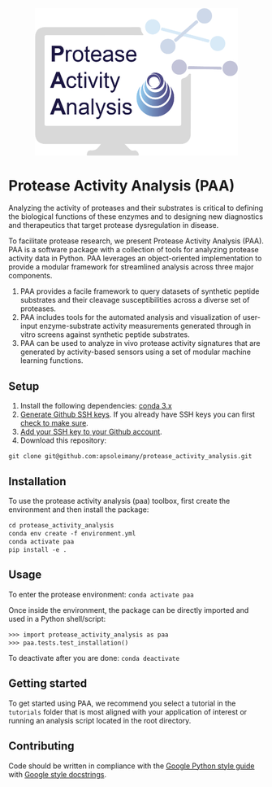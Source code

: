 <p align="center" >
  <img src="img/PAA_logo_white.png" alt="logo" width="400" href="https://lmrt.mit.edu/"/>
</p>

# Protease Activity Analysis (PAA)
Analyzing the activity of proteases and their substrates is critical to defining the
biological functions of these enzymes and to designing new diagnostics and therapeutics
that target protease dysregulation in disease.

To facilitate protease research, we present Protease Activity Analysis (PAA). PAA is a software package with a collection of tools for analyzing protease activity data in Python. PAA leverages an object-oriented implementation to provide a modular framework for streamlined analysis across three major components.  

1. PAA provides a facile framework to query datasets of synthetic peptide substrates and their cleavage susceptibilities across a diverse set of proteases. 
2. PAA includes tools for the automated analysis and visualization of user-input enzyme-substrate activity measurements generated through in vitro screens against synthetic peptide substrates. 
3. PAA can be used to analyze in vivo protease activity signatures that are generated by activity-based sensors using a set of modular machine learning functions.


## Setup
1. Install the following dependencies: [conda 3.x](https://docs.conda.io/en/latest/miniconda.html)
2. [Generate Github SSH keys](https://help.github.com/en/github/authenticating-to-github/generating-a-new-ssh-key-and-adding-it-to-the-ssh-agent). If you already have SSH keys you can first [check to make sure](https://help.github.com/en/github/authenticating-to-github/checking-for-existing-ssh-keys).
3. [Add your SSH key to your Github account](https://help.github.com/en/github/authenticating-to-github/adding-a-new-ssh-key-to-your-github-account).
4. Download this repository: 
```
git clone git@github.com:apsoleimany/protease_activity_analysis.git
```


## Installation
To use the protease activity analysis (paa) toolbox, first create the environment and then install the package:
```
cd protease_activity_analysis
conda env create -f environment.yml
conda activate paa
pip install -e .
```

## Usage
To enter the protease environment: `conda activate paa`

Once inside the environment, the package can be directly imported and used in a Python shell/script: 
```
>>> import protease_activity_analysis as paa
>>> paa.tests.test_installation()
```

To deactivate after you are done: `conda deactivate`

## Getting started
To get started using PAA, we recommend you select a tutorial in the `tutorials` folder that is most aligned with your application of interest or running an analysis script located in the root directory. 

## Contributing
Code should be written in compliance with the [Google Python style guide](http://google.github.io/styleguide/pyguide.html) with [Google style docstrings](http://queirozf.com/entries/python-docstrings-reference-examples#google-style).
